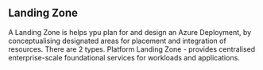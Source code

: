 ## Landing Zone

A Landing Zone is helps ypu plan for and design an Azure Deployment, by conceptualising designated areas for placement and integration of resources.
There are 2 types.
Platform Landing Zone - provides centralised enterprise-scale foundational services for workloads and applications.

